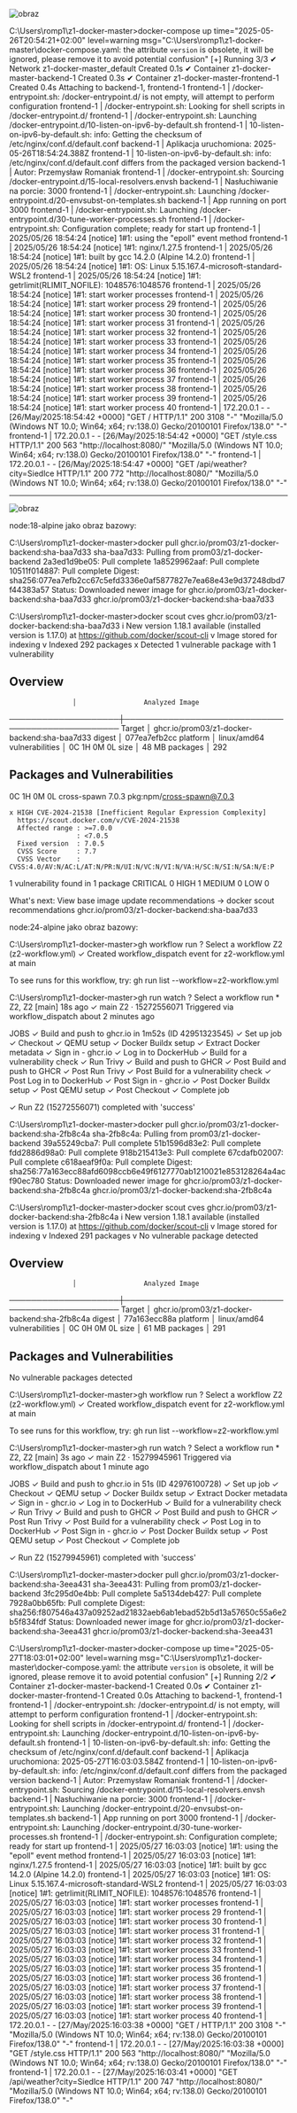 ![obraz](https://github.com/user-attachments/assets/50b01859-3e6c-4da1-be24-ae5befaba580)

C:\Users\romp1\z1-docker-master>docker-compose up
time="2025-05-26T20:54:21+02:00" level=warning msg="C:\\Users\\romp1\\z1-docker-master\\docker-compose.yaml: the attribute `version` is obsolete, it will be ignored, please remove it to avoid potential confusion"
[+] Running 3/3
 ✔ Network z1-docker-master_default       Created                                                                  0.1s
 ✔ Container z1-docker-master-backend-1   Created                                                                  0.3s
 ✔ Container z1-docker-master-frontend-1  Created                                                                  0.4s
Attaching to backend-1, frontend-1
frontend-1  | /docker-entrypoint.sh: /docker-entrypoint.d/ is not empty, will attempt to perform configuration
frontend-1  | /docker-entrypoint.sh: Looking for shell scripts in /docker-entrypoint.d/
frontend-1  | /docker-entrypoint.sh: Launching /docker-entrypoint.d/10-listen-on-ipv6-by-default.sh
frontend-1  | 10-listen-on-ipv6-by-default.sh: info: Getting the checksum of /etc/nginx/conf.d/default.conf
backend-1   | Aplikacja uruchomiona: 2025-05-26T18:54:24.388Z
frontend-1  | 10-listen-on-ipv6-by-default.sh: info: /etc/nginx/conf.d/default.conf differs from the packaged version
backend-1   | Autor: Przemysław Romaniak
frontend-1  | /docker-entrypoint.sh: Sourcing /docker-entrypoint.d/15-local-resolvers.envsh
backend-1   | Nasłuchiwanie na porcie: 3000
frontend-1  | /docker-entrypoint.sh: Launching /docker-entrypoint.d/20-envsubst-on-templates.sh
backend-1   | App running on port 3000
frontend-1  | /docker-entrypoint.sh: Launching /docker-entrypoint.d/30-tune-worker-processes.sh
frontend-1  | /docker-entrypoint.sh: Configuration complete; ready for start up
frontend-1  | 2025/05/26 18:54:24 [notice] 1#1: using the "epoll" event method
frontend-1  | 2025/05/26 18:54:24 [notice] 1#1: nginx/1.27.5
frontend-1  | 2025/05/26 18:54:24 [notice] 1#1: built by gcc 14.2.0 (Alpine 14.2.0)
frontend-1  | 2025/05/26 18:54:24 [notice] 1#1: OS: Linux 5.15.167.4-microsoft-standard-WSL2
frontend-1  | 2025/05/26 18:54:24 [notice] 1#1: getrlimit(RLIMIT_NOFILE): 1048576:1048576
frontend-1  | 2025/05/26 18:54:24 [notice] 1#1: start worker processes
frontend-1  | 2025/05/26 18:54:24 [notice] 1#1: start worker process 29
frontend-1  | 2025/05/26 18:54:24 [notice] 1#1: start worker process 30
frontend-1  | 2025/05/26 18:54:24 [notice] 1#1: start worker process 31
frontend-1  | 2025/05/26 18:54:24 [notice] 1#1: start worker process 32
frontend-1  | 2025/05/26 18:54:24 [notice] 1#1: start worker process 33
frontend-1  | 2025/05/26 18:54:24 [notice] 1#1: start worker process 34
frontend-1  | 2025/05/26 18:54:24 [notice] 1#1: start worker process 35
frontend-1  | 2025/05/26 18:54:24 [notice] 1#1: start worker process 36
frontend-1  | 2025/05/26 18:54:24 [notice] 1#1: start worker process 37
frontend-1  | 2025/05/26 18:54:24 [notice] 1#1: start worker process 38
frontend-1  | 2025/05/26 18:54:24 [notice] 1#1: start worker process 39
frontend-1  | 2025/05/26 18:54:24 [notice] 1#1: start worker process 40
frontend-1  | 172.20.0.1 - - [26/May/2025:18:54:42 +0000] "GET / HTTP/1.1" 200 3108 "-" "Mozilla/5.0 (Windows NT 10.0; Win64; x64; rv:138.0) Gecko/20100101 Firefox/138.0" "-"
frontend-1  | 172.20.0.1 - - [26/May/2025:18:54:42 +0000] "GET /style.css HTTP/1.1" 200 563 "http://localhost:8080/" "Mozilla/5.0 (Windows NT 10.0; Win64; x64; rv:138.0) Gecko/20100101 Firefox/138.0" "-"
frontend-1  | 172.20.0.1 - - [26/May/2025:18:54:47 +0000] "GET /api/weather?city=Siedlce HTTP/1.1" 200 772 "http://localhost:8080/" "Mozilla/5.0 (Windows NT 10.0; Win64; x64; rv:138.0) Gecko/20100101 Firefox/138.0" "-"

-----------------------------------------------------------

![obraz](https://github.com/user-attachments/assets/bf1fe670-b623-4885-899d-7e6fdecdb1e7)


node:18-alpine jako obraz bazowy:

C:\Users\romp1\z1-docker-master>docker pull ghcr.io/prom03/z1-docker-backend:sha-baa7d33
sha-baa7d33: Pulling from prom03/z1-docker-backend
2a3ed1d9be05: Pull complete
1a8529962aaf: Pull complete
10511f014887: Pull complete
Digest: sha256:077ea7efb2cc67c5efd3336e0af5877827e7ea68e43e9d37248dbd7f44383a57
Status: Downloaded newer image for ghcr.io/prom03/z1-docker-backend:sha-baa7d33
ghcr.io/prom03/z1-docker-backend:sha-baa7d33

C:\Users\romp1\z1-docker-master>docker scout cves ghcr.io/prom03/z1-docker-backend:sha-baa7d33
    i New version 1.18.1 available (installed version is 1.17.0) at https://github.com/docker/scout-cli
    v Image stored for indexing
    v Indexed 292 packages
    x Detected 1 vulnerable package with 1 vulnerability


## Overview

                    │                 Analyzed Image
────────────────────┼─────────────────────────────────────────────────
  Target            │  ghcr.io/prom03/z1-docker-backend:sha-baa7d33
    digest          │  077ea7efb2cc
    platform        │ linux/amd64
    vulnerabilities │    0C     1H     0M     0L
    size            │ 48 MB
    packages        │ 292


## Packages and Vulnerabilities

   0C     1H     0M     0L  cross-spawn 7.0.3
pkg:npm/cross-spawn@7.0.3

    x HIGH CVE-2024-21538 [Inefficient Regular Expression Complexity]
      https://scout.docker.com/v/CVE-2024-21538
      Affected range : >=7.0.0
                     : <7.0.5
      Fixed version  : 7.0.5
      CVSS Score     : 7.7
      CVSS Vector    : CVSS:4.0/AV:N/AC:L/AT:N/PR:N/UI:N/VC:N/VI:N/VA:H/SC:N/SI:N/SA:N/E:P



1 vulnerability found in 1 package
  CRITICAL  0
  HIGH      1
  MEDIUM    0
  LOW       0


What's next:
    View base image update recommendations → docker scout recommendations ghcr.io/prom03/z1-docker-backend:sha-baa7d33

node:24-alpine jako obraz bazowy:

C:\Users\romp1\z1-docker-master>gh workflow run
? Select a workflow Z2 (z2-workflow.yml)
✓ Created workflow_dispatch event for z2-workflow.yml at main

To see runs for this workflow, try: gh run list --workflow=z2-workflow.yml

C:\Users\romp1\z1-docker-master>gh run watch
? Select a workflow run * Z2, Z2 [main] 18s ago
✓ main Z2 · 15272556071
Triggered via workflow_dispatch about 2 minutes ago

JOBS
✓ Build and push to ghcr.io in 1m52s (ID 42951323545)
  ✓ Set up job
  ✓ Checkout
  ✓ QEMU setup
  ✓ Docker Buildx setup
  ✓ Extract Docker metadata
  ✓ Sign in - ghcr.io
  ✓ Log in to DockerHub
  ✓ Build for a vulnerability check
  ✓ Run Trivy
  ✓ Build and push to GHCR
  ✓ Post Build and push to GHCR
  ✓ Post Run Trivy
  ✓ Post Build for a vulnerability check
  ✓ Post Log in to DockerHub
  ✓ Post Sign in - ghcr.io
  ✓ Post Docker Buildx setup
  ✓ Post QEMU setup
  ✓ Post Checkout
  ✓ Complete job

✓ Run Z2 (15272556071) completed with 'success'

C:\Users\romp1\z1-docker-master>docker pull ghcr.io/prom03/z1-docker-backend:sha-2fb8c4a
sha-2fb8c4a: Pulling from prom03/z1-docker-backend
39a55249cba7: Pull complete
51b1596d83e2: Pull complete
fdd2886d98a0: Pull complete
918b215413e3: Pull complete
67cdafb02007: Pull complete
c618aeaf9f0a: Pull complete
Digest: sha256:77a163ecc88afd6098ccb6e49f6127770ab1210021e853128264a4acf90ec780
Status: Downloaded newer image for ghcr.io/prom03/z1-docker-backend:sha-2fb8c4a
ghcr.io/prom03/z1-docker-backend:sha-2fb8c4a

C:\Users\romp1\z1-docker-master>docker scout cves ghcr.io/prom03/z1-docker-backend:sha-2fb8c4a
    i New version 1.18.1 available (installed version is 1.17.0) at https://github.com/docker/scout-cli
    v Image stored for indexing
    v Indexed 291 packages
    v No vulnerable package detected


## Overview

                    │                 Analyzed Image
────────────────────┼─────────────────────────────────────────────────
  Target            │  ghcr.io/prom03/z1-docker-backend:sha-2fb8c4a
    digest          │  77a163ecc88a
    platform        │ linux/amd64
    vulnerabilities │    0C     0H     0M     0L
    size            │ 61 MB
    packages        │ 291


## Packages and Vulnerabilities

  No vulnerable packages detected


C:\Users\romp1\z1-docker-master>gh workflow run
? Select a workflow Z2 (z2-workflow.yml)
✓ Created workflow_dispatch event for z2-workflow.yml at main

To see runs for this workflow, try: gh run list --workflow=z2-workflow.yml

C:\Users\romp1\z1-docker-master>gh run watch
? Select a workflow run * Z2, Z2 [main] 3s ago
✓ main Z2 · 15279945961
Triggered via workflow_dispatch about 1 minute ago

JOBS
✓ Build and push to ghcr.io in 51s (ID 42976100728)
  ✓ Set up job
  ✓ Checkout
  ✓ QEMU setup
  ✓ Docker Buildx setup
  ✓ Extract Docker metadata
  ✓ Sign in - ghcr.io
  ✓ Log in to DockerHub
  ✓ Build for a vulnerability check
  ✓ Run Trivy
  ✓ Build and push to GHCR
  ✓ Post Build and push to GHCR
  ✓ Post Run Trivy
  ✓ Post Build for a vulnerability check
  ✓ Post Log in to DockerHub
  ✓ Post Sign in - ghcr.io
  ✓ Post Docker Buildx setup
  ✓ Post QEMU setup
  ✓ Post Checkout
  ✓ Complete job

✓ Run Z2 (15279945961) completed with 'success'

C:\Users\romp1\z1-docker-master>docker pull ghcr.io/prom03/z1-docker-backend:sha-3eea431
sha-3eea431: Pulling from prom03/z1-docker-backend
3fc295d0e4bb: Pull complete
5a5134deb427: Pull complete
7928a0bb65fb: Pull complete
Digest: sha256:f807546a437a09252ad21832aeb6ab1ebad52b5d13a57650c55a6e2b5f834fdf
Status: Downloaded newer image for ghcr.io/prom03/z1-docker-backend:sha-3eea431
ghcr.io/prom03/z1-docker-backend:sha-3eea431

C:\Users\romp1\z1-docker-master>docker-compose up
time="2025-05-27T18:03:01+02:00" level=warning msg="C:\\Users\\romp1\\z1-docker-master\\docker-compose.yaml: the attribute `version` is obsolete, it will be ignored, please remove it to avoid potential confusion"
[+] Running 2/2
 ✔ Container z1-docker-master-backend-1   Created                                                                  0.0s
 ✔ Container z1-docker-master-frontend-1  Created                                                                  0.0s
Attaching to backend-1, frontend-1
frontend-1  | /docker-entrypoint.sh: /docker-entrypoint.d/ is not empty, will attempt to perform configuration
frontend-1  | /docker-entrypoint.sh: Looking for shell scripts in /docker-entrypoint.d/
frontend-1  | /docker-entrypoint.sh: Launching /docker-entrypoint.d/10-listen-on-ipv6-by-default.sh
frontend-1  | 10-listen-on-ipv6-by-default.sh: info: Getting the checksum of /etc/nginx/conf.d/default.conf
backend-1   | Aplikacja uruchomiona: 2025-05-27T16:03:03.584Z
frontend-1  | 10-listen-on-ipv6-by-default.sh: info: /etc/nginx/conf.d/default.conf differs from the packaged version
backend-1   | Autor: Przemysław Romaniak
frontend-1  | /docker-entrypoint.sh: Sourcing /docker-entrypoint.d/15-local-resolvers.envsh
backend-1   | Nasłuchiwanie na porcie: 3000
frontend-1  | /docker-entrypoint.sh: Launching /docker-entrypoint.d/20-envsubst-on-templates.sh
backend-1   | App running on port 3000
frontend-1  | /docker-entrypoint.sh: Launching /docker-entrypoint.d/30-tune-worker-processes.sh
frontend-1  | /docker-entrypoint.sh: Configuration complete; ready for start up
frontend-1  | 2025/05/27 16:03:03 [notice] 1#1: using the "epoll" event method
frontend-1  | 2025/05/27 16:03:03 [notice] 1#1: nginx/1.27.5
frontend-1  | 2025/05/27 16:03:03 [notice] 1#1: built by gcc 14.2.0 (Alpine 14.2.0)
frontend-1  | 2025/05/27 16:03:03 [notice] 1#1: OS: Linux 5.15.167.4-microsoft-standard-WSL2
frontend-1  | 2025/05/27 16:03:03 [notice] 1#1: getrlimit(RLIMIT_NOFILE): 1048576:1048576
frontend-1  | 2025/05/27 16:03:03 [notice] 1#1: start worker processes
frontend-1  | 2025/05/27 16:03:03 [notice] 1#1: start worker process 29
frontend-1  | 2025/05/27 16:03:03 [notice] 1#1: start worker process 30
frontend-1  | 2025/05/27 16:03:03 [notice] 1#1: start worker process 31
frontend-1  | 2025/05/27 16:03:03 [notice] 1#1: start worker process 32
frontend-1  | 2025/05/27 16:03:03 [notice] 1#1: start worker process 33
frontend-1  | 2025/05/27 16:03:03 [notice] 1#1: start worker process 34
frontend-1  | 2025/05/27 16:03:03 [notice] 1#1: start worker process 35
frontend-1  | 2025/05/27 16:03:03 [notice] 1#1: start worker process 36
frontend-1  | 2025/05/27 16:03:03 [notice] 1#1: start worker process 37
frontend-1  | 2025/05/27 16:03:03 [notice] 1#1: start worker process 38
frontend-1  | 2025/05/27 16:03:03 [notice] 1#1: start worker process 39
frontend-1  | 2025/05/27 16:03:03 [notice] 1#1: start worker process 40
frontend-1  | 172.20.0.1 - - [27/May/2025:16:03:38 +0000] "GET / HTTP/1.1" 200 3108 "-" "Mozilla/5.0 (Windows NT 10.0; Win64; x64; rv:138.0) Gecko/20100101 Firefox/138.0" "-"
frontend-1  | 172.20.0.1 - - [27/May/2025:16:03:38 +0000] "GET /style.css HTTP/1.1" 200 563 "http://localhost:8080/" "Mozilla/5.0 (Windows NT 10.0; Win64; x64; rv:138.0) Gecko/20100101 Firefox/138.0" "-"
frontend-1  | 172.20.0.1 - - [27/May/2025:16:03:41 +0000] "GET /api/weather?city=Siedlce HTTP/1.1" 200 747 "http://localhost:8080/" "Mozilla/5.0 (Windows NT 10.0; Win64; x64; rv:138.0) Gecko/20100101 Firefox/138.0" "-"
